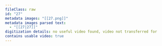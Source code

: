 ```yaml
---
fileClass: raw
id: "27"
metadata images: "[[27.png]]"
metadata images parsed text:
  - "[[27|27]]"
digitization details: no useful video found, video not transferred for parsing
contains usable video: true
---
```

